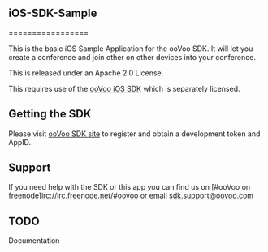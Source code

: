 ## iOS-SDK-Sample

=================

This is the basic iOS Sample Application for the ooVoo SDK. It will let you create a conference and join other on other devices into your conference.

This is released under an Apache 2.0 License.

This requires use of the [ooVoo iOS SDK](http://www.oovoo.com/SDK) which is separately licensed. 

## Getting the SDK
Please visit [ooVoo SDK site](http://www.oovoo.com/SDK) to register and obtain a development token and AppID.

## Support
If you need help with the SDK or this app you can find us on [#ooVoo on freenode]<irc://irc.freenode.net/#oovoo> or email <sdk.support@oovoo.com>

## TODO
Documentation
